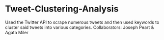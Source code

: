 # Tweet-Clustering-Analysis
Used the Twitter API to scrape numerous tweets and then used keywords to cluster said tweets into various categories.
Collaborators: Joseph Peart & Agata Miler
